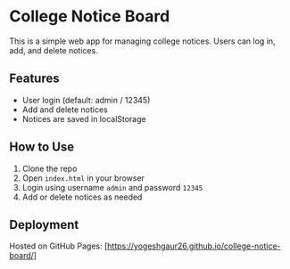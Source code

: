 # College Notice Board

This is a simple web app for managing college notices. Users can log in, add, and delete notices.

## Features
- User login (default: admin / 12345)
- Add and delete notices
- Notices are saved in localStorage

## How to Use
1. Clone the repo
2. Open `index.html` in your browser
3. Login using username `admin` and password `12345`
4. Add or delete notices as needed

## Deployment
Hosted on GitHub Pages: [https://yogeshgaur26.github.io/college-notice-board/]
